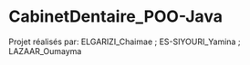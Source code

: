 # CabinetDentaire_POO-Java
Projet réalisés par: ELGARIZI_Chaimae ; ES-SIYOURI_Yamina ; LAZAAR_Oumayma
